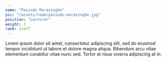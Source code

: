 ```yaml
---
name: "Pasindu Marasinghe"
pic: "/assets/team/pasindu-marasinghe.jpg"
position: "Lecturer"
weight: 2
rank: staff
---
```


Lorem ipsum dolor sit amet, consectetur adipiscing elit, sed do eiusmod tempor incididunt ut labore et dolore magna aliqua. Bibendum arcu vitae elementum curabitur vitae nunc sed. Tortor at risus viverra adipiscing at in.
